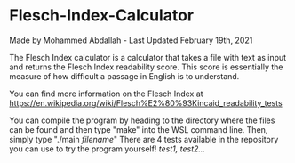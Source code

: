 # Flesch-Index-Calculator

Made by Mohammed Abdallah - Last Updated February 19th, 2021

The Flesch Index calculator is a calculator that takes a file with text
as input and returns the Flesch Index readability score. This score is essentially
the measure of how difficult a passage in English is to understand. 

You can find more information on the Flesch Index at https://en.wikipedia.org/wiki/Flesch%E2%80%93Kincaid_readability_tests

You can compile the program by heading to the directory where the files can be found and then type "make" into the WSL command line.
Then, simply type "./main *filename*" There are 4 tests available in the repository you can use to try the program yourself! *test1, test2...*
